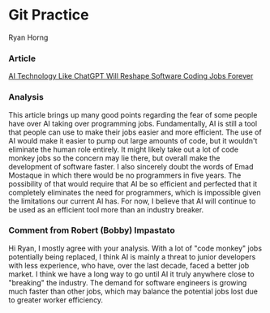 # Git Practice

Ryan Horng

### Article

[AI Technology Like ChatGPT Will Reshape Software Coding Jobs Forever](https://www.businessinsider.com/chatgpt-ai-technology-end-of-coding-software-developers-jobs-2023-4)

### Analysis

This article brings up many good points regarding the fear of some people have over AI taking over programming jobs. Fundamentally, AI is still a tool that people can use to make their jobs easier and more efficient. The use of AI would make it easier to pump out large amounts of code, but it wouldn't eliminate the human role entirely. It might likely take out a lot of code monkey jobs so the concern may lie there, but overall make the development of software faster. I also sincerely doubt the words of Emad Mostaque in which there would be no programmers in five years. The possibility of that would require that AI be so efficient and perfected that it completely eliminates the need for programmers, which is impossible given the limitations our current AI has. For now, I believe that AI will continue to be used as an efficient tool more than an industry breaker.

### Comment from Robert (Bobby) Impastato

Hi Ryan, I mostly agree with your analysis. With a lot of "code monkey" jobs potentially being replaced, I think AI is mainly a threat to junior developers with less experience, who have, over the last decade, faced a better job market. I think we have a long way to go until AI it truly anywhere close to "breaking" the industry. The demand for software engineers is growing much faster than other jobs, which may balance the potential jobs lost due to greater worker efficiency.